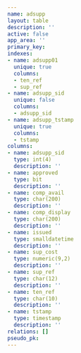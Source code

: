 ```yaml
---
name: adsupp
layout: table
description: ''
active: false
app_area: ''
primary_key: 
indexes:
- name: adsupp01
  unique: true
  columns:
  - ten_ref
  - sup_ref
- name: adsupp_sid
  unique: false
  columns:
  - adsupp_sid
- name: adsupp_tstamp
  unique: true
  columns:
  - tstamp
columns:
- name: adsupp_sid
  type: int(4)
  description: ''
- name: approved
  type: bit
  description: ''
- name: comp_avail
  type: char(200)
  description: ''
- name: comp_display
  type: char(200)
  description: ''
- name: issued
  type: smalldatetime
  description: ''
- name: sup_cost
  type: numeric(9,2)
  description: ''
- name: sup_ref
  type: char(12)
  description: ''
- name: ten_ref
  type: char(10)
  description: ''
- name: tstamp
  type: timestamp
  description: ''
relations: []
pseudo_pk: 
---
```


